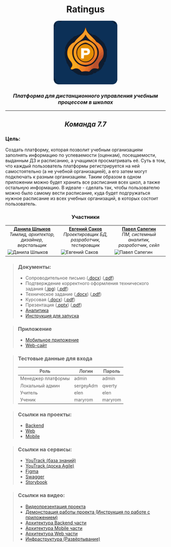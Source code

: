 <div align="center">
    <h1>Ratingus</h1>
    <img src="https://github.com/Ratingus/.github/blob/main/logo.png" height="200"/>
    <figcaption><h3><i>Платформа для дистанционного управления учебным процессом в школах</i></h3></figcaption>
    <hr/>
    <h2><i>Команда 7.7</i></h2>
</div>

### Цель: 
Создать платформу, которая позволит учебным организациям заполнять информацию по успеваемости (оценкам), посещаемости, выданным ДЗ и расписанию, а учащимся просматривать её. Суть в том, что каждый пользователь платформы регистрируется на ней самостоятельно (а не учебной организацией), а его затем могут подключать к разным организациям. Таким образом в одном приложении можно будет хранить все расписания всех школ, а также остальную информацию. В идеале - сделать так, чтобы пользователю можно было самому вести расписание, куда будет подгружаться нужное расписание из всех учебных организаций, в которых состоит пользователь.

<table align="center">
  <thead><div align="center"><h3>Участники</h3></div></thead>
  <tr>
    <td align="center"><div><b><a href="https://github.com/burunyuu23">Данила Шлыков</a></b></div><i>Тимлид, архитектор, дизайнер, 
верстальщик</i></td>
    <td align="center"><div><b><a href="https://github.com/PiPuKaPRo">Евгений Саков</a></b></div><i>Проектировщик БД, разработчик, 
тестировщик</i></td>
    <td align="center"><div><b><a href="https://github.com/SapeginPavel">Павел Сапегин</a></b></div><i>ПМ, системный аналитик, разработчик, сейл</i></td>
  </tr>
  <tr>
    <td width = 33.33% height = 33.33% ><img src="https://sun9-23.userapi.com/impg/8FyDqZmTrA4AY_DROvuleQKRWr3SuSnXAaiyHw/3n62_OzeJ-Y.jpg?size=942x942&quality=96&sign=0dcc9e803f9e3540b1cbdde346020e0b&type=album" alt="Данила Шлыков"></td>
    <td width = 33.33% height = 33.33% ><img src="https://avatars.githubusercontent.com/u/91192469" alt="Евгений Саков"></td>
    <td width = 33.33% height = 33.33% ><img src="https://avatars.githubusercontent.com/u/112646457" alt="Павел Сапегин"></td>
  </tr>
</table>

> ### Документы:
> - Сопроводительное письмо ([.docx](https://github.com/ratingus/.github/blob/main/Docs/Soprovoditelnoe.docx)) ([.pdf](https://github.com/ratingus/.github/blob/main/Docs/Soprovoditelnoe.pdf))
> - Подтверждение корректного оформления технического задания ([.jpg](https://github.com/ratingus/.github/blob/main/Docs/Oformitelskie_zadachi.jpg)) ([.pdf](https://github.com/ratingus/.github/blob/main/Docs/Oformitelskie_zadachi.pdf))
> - Техническое задание ([.docx](https://github.com/ratingus/.github/blob/main/Docs/7_7_Tekhnicheskoe_zadanie.docx)) ([.pdf](https://github.com/ratingus/.github/blob/main/Docs/7_7_Tekhnicheskoe_zadanie.pdf))
> - Курсовая ([.docx](https://github.com/ratingus/.github/blob/main/Docs/Kursovaya.docx)) ([.pdf](https://github.com/ratingus/.github/blob/main/Docs/Kursovaya.pdf))
> - Презентация ([.pptx](https://github.com/ratingus/.github/blob/main/Docs/Presentation.pptx)) ([.pdf](https://github.com/ratingus/.github/blob/main/Docs/Presentation.pdf))
> - [Аналитика](https://github.com/ratingus/.github/blob/main/profile/аналитика/ANALYTICS.md)
> - [Инструкция для запуска](https://github.com/ratingus/.github/blob/main/profile/DEPLOYMENT.md)

> ### Приложение
> - [Мобильное приложение](https://github.com/ratingus/ratingus_mobile/releases/latest/download/ratingus.apk)
> - [Web-сайт](https://ratingus.fun/)

> ### Тестовые данные для входа
> | Роль               | Логин     | Пароль  |
> |--------------------|-----------|---------|
> | Менеджер платформы | admin     | admin   |
> | Локальный админ    | sergeyAdm | qwerty  |
> | Учитель            | elen      | elen    |
> | Ученик             | maryrom   | maryrom |

> ### Ссылки на проекты:
> - [Backend](https://github.com/ratingus/ratingus-backend)
> - [Web](https://github.com/ratingus/ratingus-web)
> - [Mobile](https://github.com/ratingus/ratingus_mobile)

> ### Ссылки на сервисы:
> - [YouTrack (база знаний)](https://ratingus.youtrack.cloud/articles/RATINGUS-A-10/DOKUMENTACIYa)
> - [YouTrack (доска Agile)](https://ratingus.youtrack.cloud/agiles/159-2/current)
> - [Figma](https://www.figma.com/file/0RZGaBbtYFtDCzDzM41auT/Ratingus?type=design&node-id=0%3A1&mode=design&t=A72bi5OdCWjHiFSn-1)
> - [Swagger](https://ratingus.fun/spring-api/swagger-ui/index.html)
> - [Storybook](https://ratingus.fun/_storybook)

> ### Ссылки на видео:
> - [Видеопрезентация проекта](https://youtu.be/CnC1z5LBK0U)
> - [Демонстрация работы проекта (Инструкция по работе с приложением)](https://youtu.be/W8lYlx1VUx4)
> - [Архитектура Backend части](https://youtu.be/xXs4k9Nz9S0)
> - [Архитектура Mobile части](https://youtu.be/p53U3NiAYUo)
> - [Архитектура Web части](https://youtu.be/QIX7QPEhOQY)
> - [Инфраструктура (Развёртывание)](https://youtu.be/8yyvuZ2drnk)
